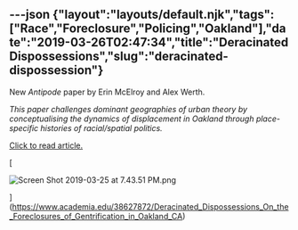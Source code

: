 ---json
{"layout":"layouts/default.njk","tags":["Race","Foreclosure","Policing","Oakland"],"date":"2019-03-26T02:47:34","title":"Deracinated Dispossessions","slug":"deracinated-dispossession"}
---

New _Antipode_ paper by Erin McElroy and Alex Werth.

_This paper challenges dominant geographies of urban theory by conceptualising the dynamics of displacement in Oakland through place-specific histories of racial/spatial politics._

[Click to read article.](https://www.academia.edu/38627872/Deracinated_Dispossessions_On_the_Foreclosures_of_Gentrification_in_Oakland_CA)

[

![Screen Shot 2019-03-25 at 7.43.51 PM.png](https://images.squarespace-cdn.com/content/v1/52b7d7a6e4b0b3e376ac8ea2/1553568301285-HUIUSHZWNOZYROEI610V/ke17ZwdGBToddI8pDm48kKA6oAJqrYsIALmaTLcQGlRZw-zPPgdn4jUwVcJE1ZvWQUxwkmyExglNqGp0IvTJZamWLI2zvYWH8K3-s_4yszcp2ryTI0HqTOaaUohrI8PIDLZwIU7ZEjecuoc6Q3BgDQn1tu2EhFsx5g4hc5z_7mc/Screen+Shot+2019-03-25+at+7.43.51+PM.png)

](https://www.academia.edu/38627872/Deracinated_Dispossessions_On_the_Foreclosures_of_Gentrification_in_Oakland_CA)